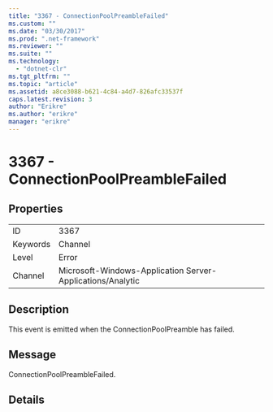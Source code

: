 ```yaml
---
title: "3367 - ConnectionPoolPreambleFailed"
ms.custom: ""
ms.date: "03/30/2017"
ms.prod: ".net-framework"
ms.reviewer: ""
ms.suite: ""
ms.technology: 
  - "dotnet-clr"
ms.tgt_pltfrm: ""
ms.topic: "article"
ms.assetid: a8ce3088-b621-4c84-a4d7-826afc33537f
caps.latest.revision: 3
author: "Erikre"
ms.author: "erikre"
manager: "erikre"
---
```

# 3367 - ConnectionPoolPreambleFailed
## Properties  
  
|||  
|-|-|  
|ID|3367|  
|Keywords|Channel|  
|Level|Error|  
|Channel|Microsoft-Windows-Application Server-Applications/Analytic|  
  
## Description  
 This event is emitted when the ConnectionPoolPreamble has failed.  
  
## Message  
 ConnectionPoolPreambleFailed.  
  
## Details
